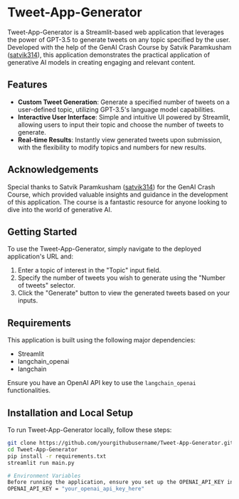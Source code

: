 # Tweet-App-Generator

Tweet-App-Generator is a Streamlit-based web application that leverages the power of GPT-3.5 to generate tweets on any topic specified by the user. Developed with the help of the GenAI Crash Course by Satvik Paramkusham ([satvik314](https://github.com/satvik314)), this application demonstrates the practical application of generative AI models in creating engaging and relevant content.

## Features

- **Custom Tweet Generation**: Generate a specified number of tweets on a user-defined topic, utilizing GPT-3.5's language model capabilities.
- **Interactive User Interface**: Simple and intuitive UI powered by Streamlit, allowing users to input their topic and choose the number of tweets to generate.
- **Real-time Results**: Instantly view generated tweets upon submission, with the flexibility to modify topics and numbers for new results.

## Acknowledgements

Special thanks to Satvik Paramkusham ([satvik314](https://github.com/satvik314)) for the GenAI Crash Course, which provided valuable insights and guidance in the development of this application. The course is a fantastic resource for anyone looking to dive into the world of generative AI.

## Getting Started

To use the Tweet-App-Generator, simply navigate to the deployed application's URL and:

1. Enter a topic of interest in the "Topic" input field.
2. Specify the number of tweets you wish to generate using the "Number of tweets" selector.
3. Click the "Generate" button to view the generated tweets based on your inputs.

## Requirements

This application is built using the following major dependencies:

- Streamlit
- langchain_openai
- langchain

Ensure you have an OpenAI API key to use the `langchain_openai` functionalities.

## Installation and Local Setup

To run Tweet-App-Generator locally, follow these steps:

```bash
git clone https://github.com/yourgithubusername/Tweet-App-Generator.git
cd Tweet-App-Generator
pip install -r requirements.txt
streamlit run main.py

# Environment Variables
Before running the application, ensure you set up the OPENAI_API_KEY in your Streamlit secrets file .streamlit/secrets.toml:
OPENAI_API_KEY = "your_openai_api_key_here"

